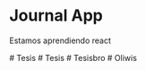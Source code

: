 # Journal App

Estamos aprendiendo react

#   T e s i s  
 #   T e s i s  
 #   T e s i s b r o  
 #   O l i w i s  
 
